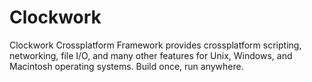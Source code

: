 # Clockwork
Clockwork Crossplatform Framework provides crossplatform scripting, networking, file I/O, and many other features for Unix, Windows, and Macintosh operating systems. Build once, run anywhere.
